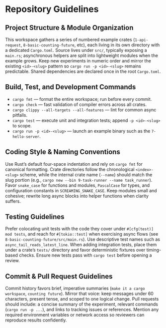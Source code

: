 # Repository Guidelines

## Project Structure & Module Organization
This workspace gathers a series of numbered example crates (`1-api-request`, `8-basic-counting-future`, etc), each living in its own directory with a dedicated `Cargo.toml`. Source lives under `src/`, typically exposing a `main.rs`; asynchronous helpers are split into lightweight modules when the example grows. Keep new experiments in numeric order and mirror the existing `<id>-<slug>` pattern so `cargo run -p <id>-<slug>` remains predictable. Shared dependencies are declared once in the root `Cargo.toml`.

## Build, Test, and Development Commands
- `cargo fmt` — format the entire workspace; run before every commit.
- `cargo check` — fast validation of compiler errors across all crates.
- `cargo clippy --all-targets --all-features` — lint for common async pitfalls.
- `cargo test` — execute unit and integration tests; append `-p <id>-<slug>` to scope.
- `cargo run -p <id>-<slug>` — launch an example binary such as the `7-hello-server`.

## Coding Style & Naming Conventions
Use Rust’s default four-space indentation and rely on `cargo fmt` for canonical formatting. Crate directories follow the chronological `<index>-<slug>` scheme, while the internal crate name (`--name`) should match the slug portion (e.g., `cargo new --bin 9-task-runner --name task_runner`). Favor `snake_case` for functions and modules, `PascalCase` for types, and configuration constants in `SCREAMING_SNAKE_CASE`. Keep modules small and cohesive; rewrite long async blocks into helper functions when clarity suffers.

## Testing Guidelines
Prefer colocating unit tests with the code they cover under `#[cfg(test)] mod tests`, and reach for `#[tokio::test]` when exercising async flows (see `8-basic-counting-future/src/main.rs`). Use descriptive test names such as `async_tail_reads_latest_line`. When adding integration tests, place them under a crate’s `tests/` directory and favor deterministic fixtures over timing-based checks. Ensure new tests pass with `cargo test` before opening a review.

## Commit & Pull Request Guidelines
Commit history favors brief, imperative summaries (`make it a cargo workspace`, `counting future`). Mirror that voice: keep messages under 60 characters, present tense, and scoped to one logical change. Pull requests should include: a concise summary of the experiment, relevant commands (`cargo run -p ...`), and links to tracking issues or references. Mention any required environment variables or network access so reviewers can reproduce results confidently.
